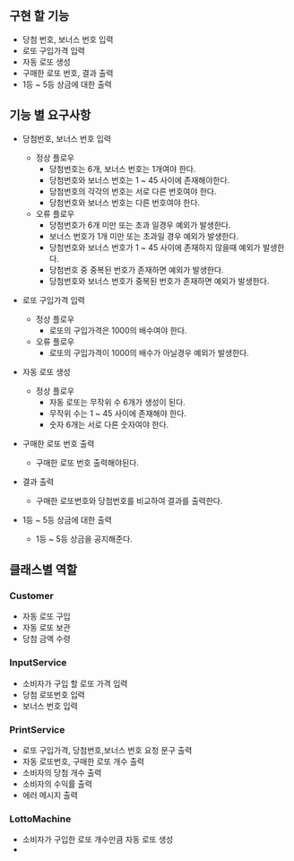 ## 구현 할 기능
- 당첨 번호, 보너스 번호 입력 
- 로또 구입가격 입력 
- 자동 로또 생성 
- 구매한 로또 번호, 결과 출력 
- 1등 ~ 5등 상금에 대한 출력 

## 기능 별 요구사항
- 당첨번호, 보너스 번호 입력
  - 정상 플로우
      - 당첨번호는 6개, 보너스 번호는 1개여야 한다.
      - 당첨번호와 보너스 번호는 1 ~ 45 사이에 존재해야한다.
      - 당첨번호의 각각의 번호는 서로 다른 번호여야 한다.
      - 당첨번호와 보너스 번호는 다른 번호여야 한다.
  - 오류 플로우
    - 당첨번호가 6개 미만 또는 초과 일경우 예외가 발생한다.
    - 보너스 번호가 1개 미만 또는 초과일 경우 예외가 발생한다.
    - 당첨번호와 보너스 번호가 1 ~ 45 사이에 존재하지 않을때 예외가 발생한다.
    - 당첨번호 중 중복된 번호가 존재하면 예외가 발생한다.
    - 당첨번호와 보너스 번호가 중복된 번호가 존재하면 예외가 발생한다.
  
- 로또 구입가격 입력
  - 정상 플로우
    - 로또의 구입가격은 1000의 배수여야 한다.
  - 오류 플로우
    - 로또의 구입가격이 1000의 배수가 아닐경우 예외가 발생한다.
- 자동 로또 생성
  - 정상 플로우
    - 자동 로또는 무작위 수 6개가 생성이 된다.
    - 무작위 수는 1 ~ 45 사이에 존재해야 한다.
    - 숫자 6개는 서로 다른 숫자여야 한다.
- 구매한 로또 번호 출력
  - 구매한 로또 번호 출력해야된다.
- 결과 출력
  - 구매한 로또번호와 당첨번호를 비교하여 결과를 출력한다.
- 1등 ~ 5등 상금에 대한 출력
  - 1등 ~ 5등 상금을 공지해준다.

## 클래스별 역할
### Customer
- 자동 로또 구입
- 자동 로또 보관
- 당첨 금액 수령

### InputService
- 소비자가 구입 할 로또 가격 입력
- 당첨 로또번호 입력
- 보너스 번호 입력

### PrintService
- 로또 구입가격, 당첨번호,보너스 번호 요청 문구 출력
- 자동 로또번호, 구매한 로또 개수 출력
- 소비자의 당첨 개수 출력
- 소비자의 수익률 출력
- 에러 메시지 출력

### LottoMachine
- 소비자가 구입한 로또 개수만큼 자동 로또 생성
- 